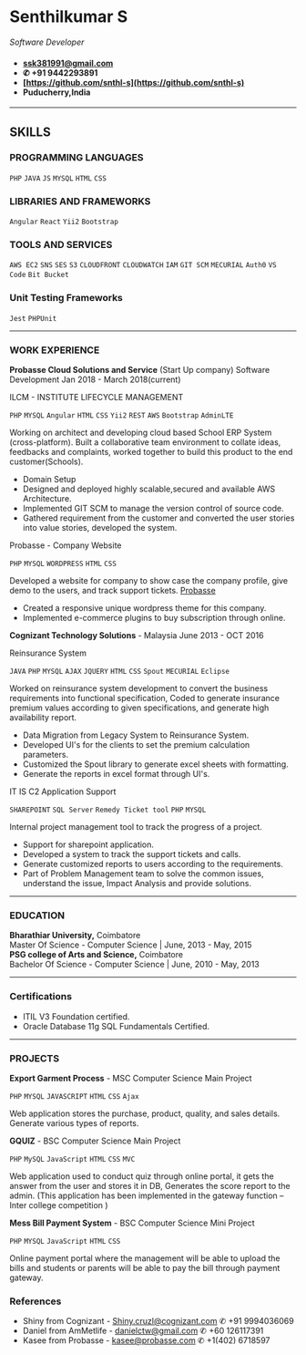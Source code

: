 # Senthilkumar S
*Software Developer*
#### <ul> <li>[ssk381991@gmail.com](ssk381991@gmail.com)</li><li>✆ +91 9442293891</li><li>[https://github.com/snthl-s](https://github.com/snthl-s)</li><li>Puducherry,India</li>
-----------------
## SKILLS
### PROGRAMMING LANGUAGES

`PHP` `JAVA` `JS` `MYSQL` `HTML` `CSS`

### LIBRARIES AND FRAMEWORKS
`Angular` `React` `Yii2` `Bootstrap`

### TOOLS AND SERVICES
`AWS EC2` `SNS` `SES` `S3` `CLOUDFRONT` `CLOUDWATCH` `IAM` `GIT SCM` `MECURIAL` `Auth0` `VS Code` `Bit Bucket`

### Unit Testing Frameworks
`Jest` `PHPUnit`

---------------
### WORK EXPERIENCE

<b>Probasse Cloud Solutions and Service</b> (Start Up company) 
Software Development Jan 2018 - March 2018(current)


ILCM - INSTITUTE LIFECYCLE MANAGEMENT

`PHP` `MYSQL` `Angular` `HTML` `CSS` `Yii2` `REST` `AWS` `Bootstrap` `AdminLTE`

Working on architect and developing cloud based School ERP System (cross-platform). Built a collaborative team environment to collate ideas, feedbacks and complaints, worked together to build this product to the end customer(Schools).

- Domain Setup
- Designed and deployed highly scalable,secured and available AWS Architecture.
- Implemented GIT SCM to manage the version control of source code.
- Gathered requirement from the customer and converted the user stories into value stories, developed the system.

Probasse - Company Website

`PHP` `MYSQL` `WORDPRESS` `HTML` `CSS`

Developed a website for company to show case the company profile, give demo to the users, and track support tickets. [Probasse](http://159.65.128.241/probasse/)
- Created a responsive unique wordpress theme for this company.
- Implemented e-commerce plugins to buy subscription through online.

<b>Cognizant Technology Solutions</b> - Malaysia June 2013 -  OCT 2016

Reinsurance System

`JAVA` `PHP` `MYSQL` `AJAX` `JQUERY` `HTML` `CSS` `Spout` `MECURIAL` `Eclipse`

Worked on reinsurance system development to convert the business requirements into functional specification, Coded to generate insurance premium values according to given specifications, and generate high availability report.

- Data Migration from Legacy System to Reinsurance System.
- Developed UI's for the clients to set the premium calculation parameters.
- Customized the Spout library to generate excel sheets with formatting. 
- Generate the reports in excel format through UI's.

IT IS C2 Application Support

`SHAREPOINT` `SQL Server` `Remedy Ticket tool` `PHP` `MYSQL`  

Internal project management tool to track the progress of a project.

- Support for sharepoint application.
- Developed a system to track the support tickets and calls.
- Generate customized reports to users according to the requirements.
- Part of Problem Management team to solve the common issues, understand the issue, Impact Analysis and provide solutions.

------------------

### EDUCATION

<div>
<b>Bharathiar University,</b> Coimbatore<br/>
Master Of Science - Computer Science | June, 2013 - May, 2015
</div>
<div>
<b>PSG college of Arts and Science,</b> Coimbatore<br/>
Bachelor Of Science - Computer Science | June, 2010 - May, 2013
</div>


-----------------
### Certifications

- ITIL V3 Foundation certified.
- Oracle Database 11g SQL Fundamentals Certified.

------------------

### PROJECTS

<b>Export Garment Process</b> - MSC Computer Science Main Project

`PHP` `MYSQL` `JAVASCRIPT` `HTML` `CSS` `Ajax`

Web application stores the purchase, product, quality, and sales details. Generate various types of reports.

<b>GQUIZ</b> - BSC Computer Science Main Project 

`PHP` `MySQL` `JavaScript` `HTML` `CSS` `MVC`

Web application used to conduct quiz through online portal, it gets the answer from the user and stores it in DB, Generates the score report to the admin. (This application has been implemented in the gateway function – Inter college competition )

<b>Mess Bill Payment System</b> - BSC Computer Science Mini Project

`PHP` `MYSQL` `JavaScript` `HTML` `CSS`

Online payment portal where the management will be able to upload the bills and students or parents will be able to pay the bill through payment gateway.

### References

- Shiny from Cognizant - Shiny.cruzl@cognizant.com ✆ +91 9994036069
- Daniel from AmMetlife - danielctw@gmail.com ✆ +60 126117391
- Kasee from Probasse - kasee@probasse.com ✆ +1(402) 6718597 

 
